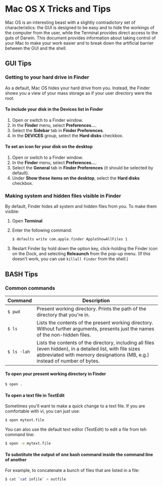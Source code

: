 # Mac OS X Tricks and Tips #

Mac OS is an interesting beast with a slightly contradictory set of characteristics: the GUI is designed to be easy and to hide the workings of the computer from the user, while the Terminal provides direct access to the guts of Darwin. This document provides information about taking control of your Mac to make your work easier and to break down the artificial barrier between the GUI and the shell.

## GUI Tips ##

### Getting to your hard drive in Finder ###

As a default, Mac OS hides your hard drive from you. Instead, the Finder shows you a view of your mass storage as if your user directory were the root.

#### To include your disk in the Devices list in Finder ####

1.  Open or switch to a Finder window.
2.  In the **Finder** menu, select **Preferences...**.
3.  Select the **Sidebar** tab in **Finder Preferences**.
4.  In the **DEVICES** group, select the **Hard disks** checkbox.

#### To set an icon for your disk on the desktop ####

1.  Open or switch to a Finder window.
2.  In the **Finder** menu, select **Preferences...**.
3.  Select the **General** tab in **Finder Preferences** (it should be 
    selected by default).
4.  Under **Show these items on the desktop**, select the **Hard 
    disks** checkbox.

### Making system and hidden files visible in Finder ###

By default, Finder hides all system and hidden files from you. To make them visible:

1.  Open **Terminal**
2.  Enter the following command:

    ```bash
    $ defaults write com.apple.finder AppleShowAllFiles 1
    ```
3.  Restart Finder by hold down the option key, click-holding the 
    Finder icon on the Dock, and selecting **Releaunch** from the 
    pop-up menu. (If this doesn't work, you can use `killall Finder` from the shell.)

## BASH Tips ##

### Common commands ###

| Command            | Description                      |
| ------------------ | -------------------------------- |
| `$ pwd`            | Present working directory. Prints the path of the directory that you're in. |
| `$ ls`             | Lists the contents of the present working directory. Without further arguments, presents just the names of the non-hidden files. |
| `$ ls -lah`        | Lists the contents of the directory, including  all files (even hidden), in a detailed list, with file sizes abbreviated with memory designations (MB, e.g.) instead of number of bytes. | 


#### To open your present working directory in Finder ####

```bash
$ open .
```

#### To open a text file in TextEdit ####

Sometimes you'll want to make a quick change to a text file. If you are comfortable with vi, you can just use:

```bash
$ open mytext.file
```

You can also use the default text editor (TextEdit) to edit a file from teh command line:

```bash
$ open -e mytext.file
```
#### To substitute the output of one bash command inside the command line of another ####

For example, to concatenate a bunch of files that are listed in a file:

```bash
$ cat `cat infile` > outfile
```

